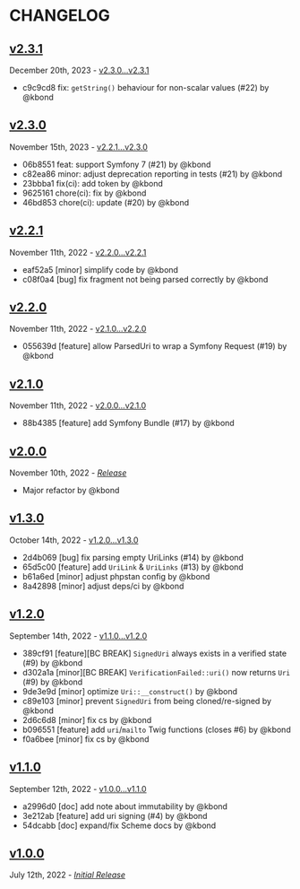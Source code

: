 # CHANGELOG

## [v2.3.1](https://github.com/zenstruck/uri/releases/tag/v2.3.1)

December 20th, 2023 - [v2.3.0...v2.3.1](https://github.com/zenstruck/uri/compare/v2.3.0...v2.3.1)

* c9c9cd8 fix: `getString()` behaviour for non-scalar values (#22) by @kbond

## [v2.3.0](https://github.com/zenstruck/uri/releases/tag/v2.3.0)

November 15th, 2023 - [v2.2.1...v2.3.0](https://github.com/zenstruck/uri/compare/v2.2.1...v2.3.0)

* 06b8551 feat: support Symfony 7 (#21) by @kbond
* c82ea86 minor: adjust deprecation reporting in tests (#21) by @kbond
* 23bbba1 fix(ci): add token by @kbond
* 9625161 chore(ci): fix by @kbond
* 46bd853 chore(ci): update (#20) by @kbond

## [v2.2.1](https://github.com/zenstruck/uri/releases/tag/v2.2.1)

November 11th, 2022 - [v2.2.0...v2.2.1](https://github.com/zenstruck/uri/compare/v2.2.0...v2.2.1)

* eaf52a5 [minor] simplify code by @kbond
* c08f0a4 [bug] fix fragment not being parsed correctly by @kbond

## [v2.2.0](https://github.com/zenstruck/uri/releases/tag/v2.2.0)

November 11th, 2022 - [v2.1.0...v2.2.0](https://github.com/zenstruck/uri/compare/v2.1.0...v2.2.0)

* 055639d [feature] allow ParsedUri to wrap a Symfony Request (#19) by @kbond

## [v2.1.0](https://github.com/zenstruck/uri/releases/tag/v2.1.0)

November 11th, 2022 - [v2.0.0...v2.1.0](https://github.com/zenstruck/uri/compare/v2.0.0...v2.1.0)

* 88b4385 [feature] add Symfony Bundle (#17) by @kbond

## [v2.0.0](https://github.com/zenstruck/uri/releases/tag/v2.0.0)

November 10th, 2022 - _[Release](https://github.com/zenstruck/uri/commits/v2.0.0)_

* Major refactor by @kbond

## [v1.3.0](https://github.com/zenstruck/uri/releases/tag/v1.3.0)

October 14th, 2022 - [v1.2.0...v1.3.0](https://github.com/zenstruck/uri/compare/v1.2.0...v1.3.0)

* 2d4b069 [bug] fix parsing empty UriLinks (#14) by @kbond
* 65d5c00 [feature] add `UriLink` & `UriLinks` (#13) by @kbond
* b61a6ed [minor] adjust phpstan config by @kbond
* 8a42898 [minor] adjust deps/ci by @kbond

## [v1.2.0](https://github.com/zenstruck/uri/releases/tag/v1.2.0)

September 14th, 2022 - [v1.1.0...v1.2.0](https://github.com/zenstruck/uri/compare/v1.1.0...v1.2.0)

* 389cf91 [feature][BC BREAK] `SignedUri` always exists in a verified state (#9) by @kbond
* d302a1a [minor][BC BREAK] `VerificationFailed::uri()` now returns `Uri` (#9) by @kbond
* 9de3e9d [minor] optimize `Uri::__construct()` by @kbond
* c89e103 [minor] prevent `SignedUri` from being cloned/re-signed by @kbond
* 2d6c6d8 [minor] fix cs by @kbond
* b096551 [feature] add `uri`/`mailto` Twig functions (closes #6) by @kbond
* f0a6bee [minor] fix cs by @kbond

## [v1.1.0](https://github.com/zenstruck/uri/releases/tag/v1.1.0)

September 12th, 2022 - [v1.0.0...v1.1.0](https://github.com/zenstruck/uri/compare/v1.0.0...v1.1.0)

* a2996d0 [doc] add note about immutability by @kbond
* 3e212ab [feature] add uri signing (#4) by @kbond
* 54dcabb [doc] expand/fix Scheme docs by @kbond

## [v1.0.0](https://github.com/zenstruck/uri/releases/tag/v1.0.0)

July 12th, 2022 - _[Initial Release](https://github.com/zenstruck/uri/commits/v1.0.0)_
